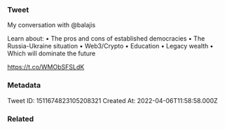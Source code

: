 ### Tweet
My conversation with @balajis 

Learn about:
• The pros and cons of established democracies
• The Russia-Ukraine situation
• Web3/Crypto
• Education
• Legacy wealth 
• Which will dominate the future

https://t.co/WMObSFSLdK

### Metadata
Tweet ID: 1511674823105208321
Created At: 2022-04-06T11:58:58.000Z

### Related

